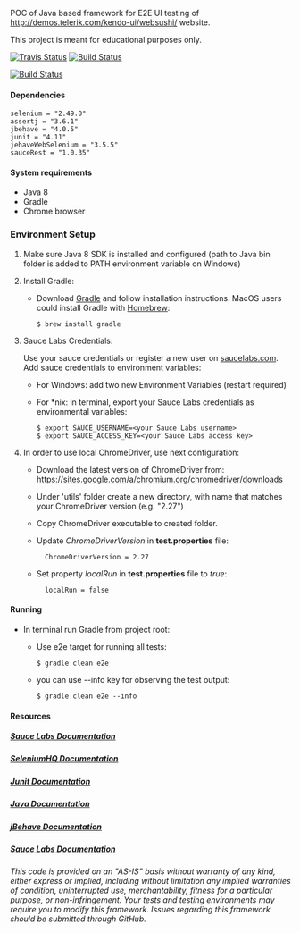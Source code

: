 POC of Java based framework for E2E UI testing of http://demos.telerik.com/kendo-ui/websushi/ website.

This project is meant for educational purposes only. 

[![Travis Status](https://travis-ci.org/testoftiramisu/AutomationTraining.svg?branch=master)](https://travis-ci.org/testoftiramisu/AutomationTraining)
[![Build Status](https://saucelabs.com/buildstatus/testoftiramisu)](https://saucelabs.com/beta/dashboard/builds)

[![Build Status](https://saucelabs.com/browser-matrix/testoftiramisu.svg)](https://saucelabs.com/beta/builds/44741d9dea14443f84cd7151be2f7f58)

#### Dependencies

    selenium = "2.49.0"
    assertj = "3.6.1"
    jbehave = "4.0.5"
    junit = "4.11"
    jehaveWebSelenium = "3.5.5"
    sauceRest = "1.0.35"

#### System requirements

* Java 8
* Gradle
* Chrome browser

### Environment Setup

1. Make sure Java 8 SDK is installed and configured (path to Java bin folder is added to PATH environment variable on Windows)

2. Install Gradle:
    * Download [Gradle](https://gradle.org/gradle-download/) and follow installation instructions. MacOS users could install Gradle with [Homebrew](http://brew.sh/):
    
        ```
        $ brew install gradle
        ``` 
2. Sauce Labs Credentials: 

    Use your sauce credentials or register a new user on [saucelabs.com](https://saucelabs.com/).
    Add sauce credentials to environment variables:
   
    * For Windows: add two new Environment Variables (restart required)

    * For *nix: in terminal, export your Sauce Labs credentials as environmental variables:
        ```
        $ export SAUCE_USERNAME=<your Sauce Labs username>
        $ export SAUCE_ACCESS_KEY=<your Sauce Labs access key>
        ```

3. In order to use local ChromeDriver, use next configuration:

    * Download the latest version of ChromeDriver from: https://sites.google.com/a/chromium.org/chromedriver/downloads
    
    * Under 'utils' folder create a new directory, with name that matches your ChromeDriver version (e.g. "2.27")

    * Copy ChromeDriver executable to created folder.

    * Update *ChromeDriverVersion* in **test.properties** file:

            ChromeDriverVersion = 2.27
        
    * Set property *localRun* in **test.properties** file to *true*: 
    
            localRun = false

#### Running

* In terminal run Gradle from project root:
       
    * Use e2e target for running all tests:
    
        ```
        $ gradle clean e2e
        ```

    * you can use --info key for observing the test output:

        ```
        $ gradle clean e2e --info
        ```

    

#### Resources

##### [Sauce Labs Documentation](https://wiki.saucelabs.com/)

##### [SeleniumHQ Documentation](http://www.seleniumhq.org/docs/)

##### [Junit Documentation](http://junit.org/javadoc/latest/index.html)

##### [Java Documentation](https://docs.oracle.com/javase/7/docs/api/)

##### [jBehave Documentation](http://jbehave.org/reference/stable/)

##### [Sauce Labs Documentation](https://wiki.saucelabs.com/)

*This code is provided on an "AS-IS” basis without warranty of any kind, either express or implied, including without limitation any implied warranties of condition, uninterrupted use, merchantability, fitness for a particular purpose, or non-infringement. Your tests and testing environments may require you to modify this framework. Issues regarding this framework should be submitted through GitHub.*
